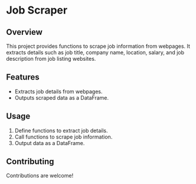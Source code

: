 # Job Scraper

## Overview
This project provides functions to scrape job information from webpages. It extracts details such as job title, company name, location, salary, and job description from job listing websites.

## Features
- Extracts job details from webpages.
- Outputs scraped data as a DataFrame.

## Usage
1. Define functions to extract job details.
2. Call functions to scrape job information.
3. Output data as a DataFrame.

## Contributing
Contributions are welcome!
